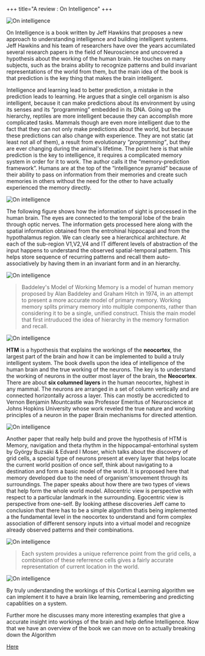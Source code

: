 +++
title="A review : On Intelligence"
+++

![On intelligence](/img/onin.jpg)

On Intelligence is a book written by Jeff Hawkins that proposes a new approach to understanding intelligence and building intelligent 
systems. Jeff Hawkins and his team of researchers have over the years accumilated several research papers in the field of Neuroscience 
and uncovered a hypothesis about the working of the human brain. He touches on many subjects, such as the brains ability to recognize 
patterns  and build invariant representations of the world from them, but the main idea of the book is that prediction is the key thing 
that makes the brain intelligent.  

Intelligence and learning lead to better prediction, a mistake in the prediction leads to learning. He argues that a single cell organism
is also intelligent, because it can make predictions about its environment by using its senses and its “programming” embedded in its DNA.
Going up the hierarchy, reptiles are more intelligent because they can accomplish more complicated tasks. Mammals though are even more 
intelligent due to the fact that they can not only make predictions about the world, but because these predictions can also change with
experience. They are not static (at least not all of them), a result from evolutionary _“programming”_, but they are ever changing during 
the animal's lifetime. The point here is that while prediction is the key to intelligence, it requires a complicated memory system in order
for it to work. The author calls it the “memory-prediction framework”. Humans are at the top of the “intelligence pyramid” because of their
ability to pass on information from their memories and create such memories in others without the need for the other to have actually 
experienced the memory directly. 

![On intelligence](/img/entrohinal.jpg)

The following figure shows how the information of sight is processed in the human brain. The eyes are connected to the temporal lobe of the 
brain through optic nerves. The information gets processed here along with the spatial information obtained from the entrohinal hippocapal and from the hypothalamus
region. We can clearly see a hierarchical architecture. At each of the sub-region V1,V2,V4 and IT different levels of abstraction of the 
input happens to understand the observed spatial-temporal pattern. This helps store sequence of recurring patterns and recall them 
auto-associatively by having them in an invariant form and in an hierarchy.

![On intelligence](/img/vc.PNG)

>Baddeley's Model of Working Memory is a model of human memory proposed by Alan Baddeley and Graham Hitch in 1974, in an attempt to present a more accurate model of primary memory. Working memory splits primary memory into multiple components, rather than considering it to be a single, unified construct. Thisis the main model that first intruduced the idea of hierarchy in the memory formation and recall.

![On intelligence](/img/bm.PNG)

**HTM** is a hypothesis that explains the workings of the **neocortex**, the largest part of the brain and how it can be implemented 
to build a truly intelligent system. The book dwells upon the idea of intelligence of the human brain and the true working of the neurons.
The key is to understand the working of neurons in the outter most layer of the brain, the **Neocortex**. There are about **six columned 
layers** in the human neocortex, highest in any mammal. The neurons are arranged in a set of column vertically and are connected 
horizontally across a layer. This can mostly be accredicted to Vernon Benjamin Mountcastle was Professor Emeritus of Neuroscience at 
Johns Hopkins University whose work reveled the true nature and working principles of a neuron in the paper Brain mechanisms for directed
attention.

![On intelligence](/img/br.PNG)

Another paper that really help build and prove the hypothesis of HTM is Memory, navigation and theta rhythm in the hippocampal-entorhinal
system by György Buzsáki & Edvard I Moser, which talks about the discovery of grid cells, a special type of neurons present at every layer
that helps locate the current world position of once self, think about navigating to a destination and form a basic model of the world.
It is proposed here that memory developed due to the need of organism'smovement through its surroundings.
The paper speaks about how there are two types of views that help form the whole world model. Allocentric view is perspective with 
respect to a particular landmark in the surrounding. Egocentric view is perspective from one-self. By looking atthese discoveries Jeff
came to conclusion that there has to be a simple algorithm thatis being implemented a the fundamental level in the neocortex to 
understand and form complex association of different sensory inputs into a virtual model and recognize already observed patterns and
their combinations.

![On intelligence](/img/Capture11.PNG)

>Each system provides a unique referrence point from the grid cells, a combination of these referrence cells gives a fairly accurate representation of current location in the world.

![On intelligence](/img/Capture10.PNG)


By truly understanding the workings of this Cortical Learning algorithm we can implement it to have a brain like learning, remembering 
and predicting capablities on a system.

Further more he discusses many more interesting examples that give a accurate insight into workings of the brain and help define Intelligence.
Now that we have an overview of the book we can move on to actually breaking down the Algorithm 

[Here](https://sananara-aryabhata.netlify.com/post/htm)

